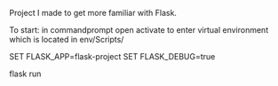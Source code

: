 Project I made to get more familiar with Flask.

To start:
in commandprompt open activate to enter virtual environment which is located in env/Scripts/

SET FLASK_APP=flask-project
SET FLASK_DEBUG=true

flask run